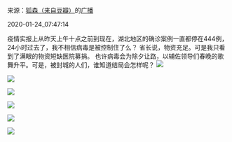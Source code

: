 来源：[狐森（来自豆瓣）](https://www.douban.com/people/153795705/)的[广播](https://www.douban.com/people/153795705/status/2771917737/)


2020-01-24_07:47:14


疫情实报上从昨天上午十点之前到现在，湖北地区的确诊案例一直都停在444例，24小时过去了，我不相信病毒是被控制住了么？
省长说，物资充足。可是我只看到了满眼的物资短缺医院募捐。
也许病毒会为除夕让路，以辅佐领导们春晚的歌舞升平。可是，被封城的人们，谁知道结局会怎样呢？
![](./pic/2020-01-24_07:47:14-狐森的广播1.jpg)  

![](./pic/2020-01-24_07:47:14-狐森的广播2.jpg)  

![](./pic/2020-01-24_07:47:14-狐森的广播3.jpg)  

![](./pic/2020-01-24_07:47:14-狐森的广播4.jpg)  

![](./pic/2020-01-24_07:47:14-狐森的广播5.jpg)  

![](./pic/2020-01-24_07:47:14-狐森的广播6.jpg)  


